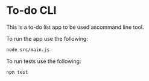 # To-do CLI

This is a to-do list app to be used ascommand line tool.

To run the app use the following:
```sh
node src/main.js
```

To run tests use the following:
```sh
npm test
```